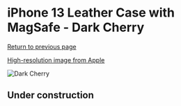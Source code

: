 # iPhone 13 Leather Case with MagSafe - Dark Cherry

[Return to previous page](/iphone_13)

[High-resolution image from Apple](https://store.storeimages.cdn-apple.com/8756/as-images.apple.com/is/MM0G3?wid=4500&hei=4500&fmt=png)

<div style="width: 500px"><img src="/everyphone/MM0G3.png" alt="Dark Cherry"></div>

## Under construction
